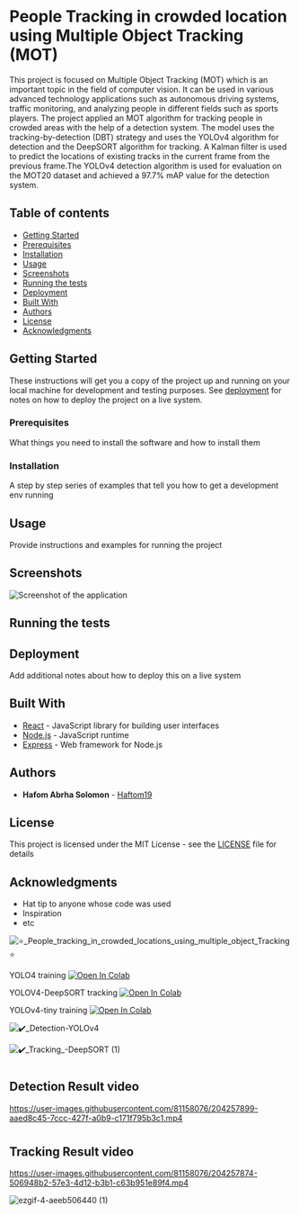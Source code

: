
# People Tracking in crowded location using Multiple Object Tracking (MOT)

This project is focused on Multiple Object Tracking (MOT) which is an important topic in the field of computer vision. It can be used in various advanced technology applications such as autonomous driving systems, traffic monitoring, and analyzing people in different fields such as sports players. The project applied an MOT algorithm for tracking people in crowded areas with the help of a detection system. The model uses the tracking-by-detection (DBT) strategy and uses the YOLOv4 algorithm for detection and the DeepSORT algorithm for tracking. A Kalman filter is used to predict the locations of existing tracks in the current frame from the previous frame.The YOLOv4 detection algorithm is used for evaluation on the MOT20 dataset and achieved a 97.7% mAP value for the detection system.

## Table of contents
- [Getting Started](#getting-started)
- [Prerequisites](#prerequisites)
- [Installation](#installation)
- [Usage](#usage)
- [Screenshots](#screenshots)
- [Running the tests](#running-the-tests)
- [Deployment](#deployment)
- [Built With](#built-with)
- [Authors](#authors)
- [License](#license)
- [Acknowledgments](#acknowledgments)

## Getting Started

These instructions will get you a copy of the project up and running on your local machine for development and testing purposes. See [deployment](#deployment) for notes on how to deploy the project on a live system.

### Prerequisites

What things you need to install the software and how to install them



### Installation

A step by step series of examples that tell you how to get a development env running



## Usage

Provide instructions and examples for running the project


## Screenshots

![Screenshot of the application](screenshot.png)

## Running the tests


## Deployment

Add additional notes about how to deploy this on a live system

## Built With

* [React](https://reactjs.org/) - JavaScript library for building user interfaces
* [Node.js](https://nodejs.org/) - JavaScript runtime
* [Express](https://expressjs.com/) - Web framework for Node.js

## Authors

* **Hafom Abrha Solomon** - [Haftom19](https://github.com/Haftom19)

## License

This project is licensed under the MIT License - see the [LICENSE](LICENSE) file for details

## Acknowledgments

* Hat tip to anyone whose code was used
* Inspiration
* etc






















![⭐_People_tracking_in_crowded_locations_using_multiple_object_Tracking⭐](https://user-images.githubusercontent.com/81158076/204558252-92f35b04-3096-4b44-bbb5-9b2f3c5f168e.png)

YOLO4 training
<a href="https://colab.research.google.com/drive/1NNCwbsB_yZbIxn03OWAIpG_YuubEqicd?usp=sharing">
  <img src="https://colab.research.google.com/assets/colab-badge.svg" alt="Open In Colab"/>
</a>

YOLOV4-DeepSORT tracking
<a href="https://colab.research.google.com/drive/1gKViQZSB-ECwkFQbF4VPIaO_kGf-rBge?usp=sharing">
  <img src="https://colab.research.google.com/assets/colab-badge.svg" alt="Open In Colab"/>
</a>

YOLOv4-tiny training
<a href="https://colab.research.google.com/drive/1w4V-7RYrDETmNGVjd891x92fPsjldiw1?usp=share_link">
  <img src="https://colab.research.google.com/assets/colab-badge.svg" alt="Open In Colab"/>
</a>


![✔️_Detection-YOLOv4](https://user-images.githubusercontent.com/81158076/204559586-fd8b90f8-3865-432b-8d75-a5b92bc16ee0.png)

![✔️_Tracking_-DeepSORT (1)](https://user-images.githubusercontent.com/81158076/204559605-d69606b6-c6af-420c-88d4-cfc0ebcf7533.png)

# <h2> Detection Result video

https://user-images.githubusercontent.com/81158076/204257899-aaed8c45-7ccc-427f-a0b9-c171f795b3c1.mp4


# <h2> Tracking Result video


https://user-images.githubusercontent.com/81158076/204257874-506948b2-57e3-4d12-b3b1-c63b951e89f4.mp4

  
<p align="right">

 ![ezgif-4-aeeb506440 (1)](https://user-images.githubusercontent.com/81158076/204807348-196d23a8-64b8-4c0b-845c-d292bc7d1d1f.gif)

  
</p>
